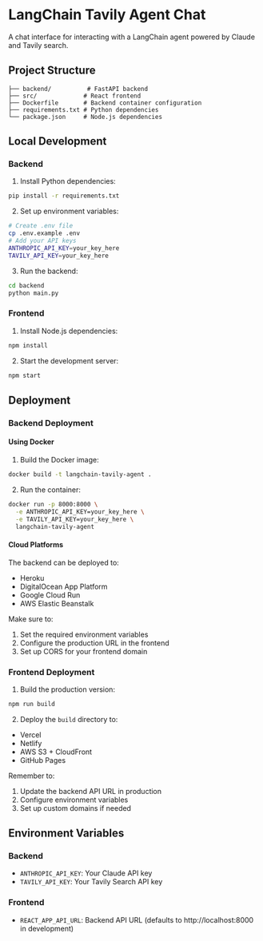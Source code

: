 # LangChain Tavily Agent Chat

A chat interface for interacting with a LangChain agent powered by Claude and Tavily search.

## Project Structure

```
├── backend/          # FastAPI backend
├── src/             # React frontend
├── Dockerfile       # Backend container configuration
├── requirements.txt # Python dependencies
└── package.json     # Node.js dependencies
```

## Local Development

### Backend
1. Install Python dependencies:
```bash
pip install -r requirements.txt
```

2. Set up environment variables:
```bash
# Create .env file
cp .env.example .env
# Add your API keys
ANTHROPIC_API_KEY=your_key_here
TAVILY_API_KEY=your_key_here
```

3. Run the backend:
```bash
cd backend
python main.py
```

### Frontend
1. Install Node.js dependencies:
```bash
npm install
```

2. Start the development server:
```bash
npm start
```

## Deployment

### Backend Deployment

#### Using Docker
1. Build the Docker image:
```bash
docker build -t langchain-tavily-agent .
```

2. Run the container:
```bash
docker run -p 8000:8000 \
  -e ANTHROPIC_API_KEY=your_key_here \
  -e TAVILY_API_KEY=your_key_here \
  langchain-tavily-agent
```

#### Cloud Platforms
The backend can be deployed to:
- Heroku
- DigitalOcean App Platform
- Google Cloud Run
- AWS Elastic Beanstalk

Make sure to:
1. Set the required environment variables
2. Configure the production URL in the frontend
3. Set up CORS for your frontend domain

### Frontend Deployment

1. Build the production version:
```bash
npm run build
```

2. Deploy the `build` directory to:
- Vercel
- Netlify
- AWS S3 + CloudFront
- GitHub Pages

Remember to:
1. Update the backend API URL in production
2. Configure environment variables
3. Set up custom domains if needed

## Environment Variables

### Backend
- `ANTHROPIC_API_KEY`: Your Claude API key
- `TAVILY_API_KEY`: Your Tavily Search API key

### Frontend
- `REACT_APP_API_URL`: Backend API URL (defaults to http://localhost:8000 in development) 